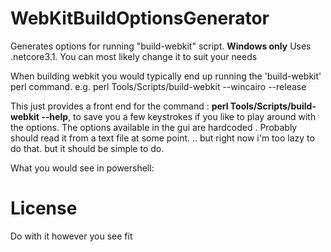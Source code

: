 # WebKitBuildOptionsGenerator
Generates options for running "build-webkit" script. **Windows only**
Uses .netcore3.1. You can most likely change it to suit your needs

When building webkit you would typically end up running the 'build-webkit' perl command. e.g.
perl Tools/Scripts/build-webkit --wincairo --release

This just provides a front end for the command : **perl Tools/Scripts/build-webkit --help**, to save you a few keystrokes if you like to play around with the options.
The options available in the gui are hardcoded . Probably should read it from a text file at some point. .. but right now i'm too lazy to do that. but it should be simple to do.
 
What you would see in powershell:


# License
Do with it however you see fit
